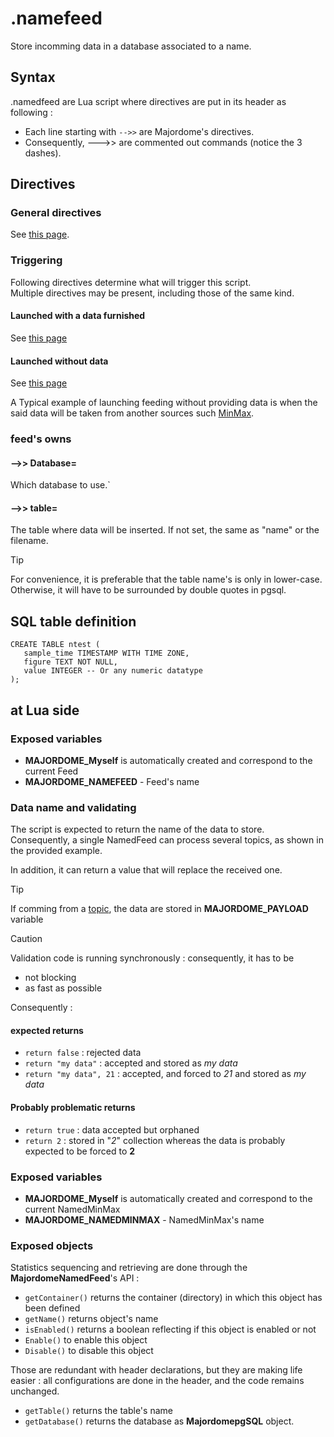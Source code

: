 # .namefeed

Store incomming data in a database associated to a name.

## Syntax

.namedfeed are Lua script where directives are put in its header as following :
- Each line starting with `-->>` are Majordome's directives.
- Consequently, --->> are commented out commands (notice the 3 dashes).

## Directives
### General directives
See [this page](../Headers%20and%20Shared%20Directives.md#general-directives).
### Triggering
Following directives determine what will trigger this script.<br>
Multiple directives may be present, including those of the same kind.
#### Launched with a data furnished
See [this page](../Headers%20and%20Shared%20Directives.md#triggering-while-providing-data)
#### Launched without data
See [this page](../Headers%20and%20Shared%20Directives.md#triggering-without-data)

A Typical example of launching feeding without providing data is when the said data will be taken from another sources such [MinMax](../minmax.md).

### feed's owns
#### -->> Database=
Which database to use.`

#### -->> table=
The table where data will be inserted.
If not set, the same as "name" or the filename.

> [!TIP]
> For convenience, it is preferable that the table name's is only in lower-case. Otherwise, it will have
>  to be surrounded by double quotes in pgsql.


## SQL table definition

```
CREATE TABLE ntest (
   sample_time TIMESTAMP WITH TIME ZONE,
   figure TEXT NOT NULL,
   value INTEGER -- Or any numeric datatype
);
```

## at Lua side

### Exposed variables

- **MAJORDOME_Myself** is automatically created and correspond to the current Feed
- **MAJORDOME_NAMEFEED** - Feed's name

### Data name and validating

The script is expected to return the name of the data to store.
Consequently, a single NamedFeed can process several topics, as shown in the provided example.

In addition, it can return a value that will replace the received one.

> [!TIP]  
> If comming from a [topic](topic.md), the data are stored in **MAJORDOME_PAYLOAD** variable

> [!CAUTION]
> Validation code is running synchronously : consequently, it has to be 
> * not blocking
> * as fast as possible

Consequently :
#### expected returns
- `return false` : rejected data
- `return "my data"` : accepted and stored as *my data*
- `return "my data", 21` : accepted, and forced to *21* and stored as *my data*

#### Probably problematic returns
- `return true` : data accepted but orphaned
- `return 2` : stored in "*2*" collection whereas the data is probably expected to be forced to **2**

### Exposed variables
- **MAJORDOME_Myself** is automatically created and correspond to the current NamedMinMax
- **MAJORDOME_NAMEDMINMAX** - NamedMinMax's name

### Exposed objects
Statistics sequencing and retrieving are done through the **MajordomeNamedFeed**'s API :
- `getContainer()` returns the container (directory) in which this object has been defined
- `getName()` returns object's name
- `isEnabled()` returns a boolean reflecting if this object is enabled or not
- `Enable()` to enable this object
- `Disable()` to disable this object 

Those are redundant with header declarations, but they are making life easier : all configurations are done in the header, and the code remains unchanged.

- `getTable()` returns the table's name
- `getDatabase()` returns the database as **MajordomepgSQL** object.
